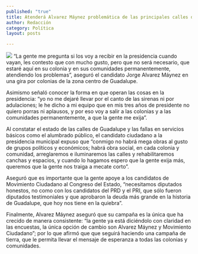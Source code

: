 ```yaml
---
published: "true"
title: Atenderá Alvarez Máynez problemática de las principales calles de Guadalupe
author: Redacción
category: Política
layout: posts

---
```


![](http://i.imgur.com/NdH9coUm.jpg)
“La gente me pregunta si los voy a recibir en la presidencia cuando vayan, les contesto que con mucho gusto, pero que no será necesario, que estaré aquí en su colonia y en sus comunidades permanentemente, atendiendo los problemas”, aseguró el candidato Jorge Alvarez Máynez en una gira por colonias de la zona centro de Guadalupe.

Asimismo señaló conocer la forma en que operan las cosas en la presidencia: “yo no me dejaré llevar por el canto de las sirenas ni por adulaciones; le he dicho a mi equipo que en mis tres años de presidente no quiero porras ni aplausos, y por eso voy a salir a las colonias y a las comunidades permanentemente, a que la gente me exija”.

Al constatar el estado de las calles de Guadalupe y las fallas en servicios básicos como el alumbrado público, el candidato ciudadano a la presidencia municipal expuso que “conmigo no habrá mega obras al gusto de grupos políticos y económicos; habrá obra social, en cada colonia y comunidad, arreglaremos e iluminaremos las calles y rehabilitaremos canchas y espacios, y cuando lo hagamos espero que la gente exija más, queremos que la gente nos traiga a mecate corto”.

Aseguró que es importante que la gente apoye a los candidatos de Movimiento Ciudadano al Congreso del Estado, “necesitamos diputados honestos, no como con los candidatos del PRD y el PRI, que sólo fueron diputados testimoniales y que aprobaron la deuda más grande en la historia de Guadalupe, que hoy nos tiene en la quiebra”.

Finalmente, Alvarez Máynez aseguró que su campaña es la única que ha crecido de manera consistente: “la gente ya está diciéndolo con claridad en las encuestas, la única opción de cambio son Alvarez Máynez y Movimiento Ciudadano”; por lo que afirmó que que seguirá haciendo una campaña de tierra, que le permita llevar el mensaje de esperanza a todas las colonias y comunidades.
